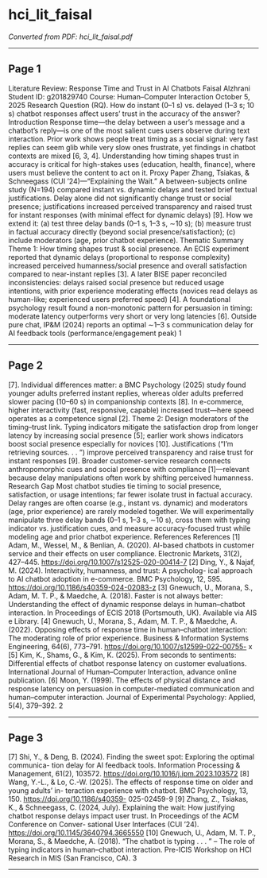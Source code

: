 # hci_lit_faisal

*Converted from PDF: hci_lit_faisal.pdf*

---

## Page 1

Literature Review: Response Time and Trust in AI Chatbots
Faisal Alzhrani
Student ID: g201829740
Course: Human–Computer Interaction
October 5, 2025
Research Question (RQ). How do instant (0–1 s) vs. delayed (1–3 s; 10 s) chatbot responses
affect users’ trust in the accuracy of the answer?
Introduction
Response time—the delay between a user’s message and a chatbot’s reply—is one of the most salient
cues users observe during text interaction. Prior work shows people treat timing as a social signal:
very fast replies can seem glib while very slow ones frustrate, yet findings in chatbot contexts are
mixed [6, 3, 4]. Understanding how timing shapes trust in accuracy is critical for high-stakes uses
(education, health, finance), where users must believe the content to act on it.
Proxy Paper
Zhang, Tsiakas, & Schneegass (CUI ’24)—“Explaining the Wait.” A between-subjects
online study (N=194) compared instant vs. dynamic delays and tested brief textual justifications.
Delay alone did not significantly change trust or social presence; justifications increased perceived
transparency and raised trust for instant responses (with minimal effect for dynamic delays) [9].
How we extend it: (a) test three delay bands (0–1 s, 1–3 s, ∼10 s); (b) measure trust in factual
accuracy directly (beyond social presence/satisfaction); (c) include moderators (age, prior chatbot
experience).
Thematic Summary
Theme 1:
How timing shapes trust & social presence.
An ECIS experiment reported
that dynamic delays (proportional to response complexity) increased perceived humanness/social
presence and overall satisfaction compared to near-instant replies [3]. A later BISE paper reconciled
inconsistencies: delays raised social presence but reduced usage intentions, with prior experience
moderating effects (novices read delays as human-like; experienced users preferred speed) [4]. A
foundational psychology result found a non-monotonic pattern for persuasion in timing: moderate
latency outperforms very short or very long latencies [6]. Outside pure chat, IP&M (2024) reports
an optimal ∼1–3 s communication delay for AI feedback tools (performance/engagement peak)
1

---

## Page 2

[7]. Individual differences matter: a BMC Psychology (2025) study found younger adults preferred
instant replies, whereas older adults preferred slower pacing (10–60 s) in companionship contexts
[8].
In e-commerce, higher interactivity (fast, responsive, capable) increased trust—here speed
operates as a competence signal [2].
Theme 2: Design moderators of the timing–trust link.
Typing indicators mitigate the
satisfaction drop from longer latency by increasing social presence [5]; earlier work shows indicators
boost social presence especially for novices [10]. Justifications (“I’m retrieving sources. . . ”) improve
perceived transparency and raise trust for instant responses [9]. Broader customer-service research
connects anthropomorphic cues and social presence with compliance [1]—relevant because delay
manipulations often work by shifting perceived humanness.
Research Gap
Most chatbot studies tie timing to social presence, satisfaction, or usage intentions; far fewer isolate
trust in factual accuracy. Delay ranges are often coarse (e.g., instant vs. dynamic) and moderators
(age, prior experience) are rarely modeled together.
We will experimentally manipulate three
delay bands (0–1 s, 1–3 s, ∼10 s), cross them with typing indicator vs. justification cues, and
measure accuracy-focused trust while modeling age and prior chatbot experience.
References
References
[1] Adam,
M.,
Wessel,
M.,
&
Benlian,
A.
(2020).
AI-based
chatbots
in
customer
service
and
their
effects
on
user
compliance.
Electronic
Markets,
31(2),
427–445.
https://doi.org/10.1007/s12525-020-00414-7
[2] Ding,
Y.,
& Najaf,
M. (2024). Interactivity,
humanness,
and trust:
A psycholog-
ical
approach
to
AI
chatbot
adoption
in
e-commerce.
BMC
Psychology,
12,
595.
https://doi.org/10.1186/s40359-024-02083-z
[3] Gnewuch, U., Morana, S., Adam, M. T. P., & Maedche, A. (2018). Faster is not always
better: Understanding the effect of dynamic response delays in human–chatbot interaction. In
Proceedings of ECIS 2018 (Portsmouth, UK). Available via AIS e Library.
[4] Gnewuch, U., Morana, S., Adam, M. T. P., & Maedche, A. (2022). Opposing effects of response
time in human–chatbot interaction: The moderating role of prior experience. Business &
Information Systems Engineering, 64(6), 773–791. https://doi.org/10.1007/s12599-022-00755-
x
[5] Kim, K., Shams, G., & Kim, K. (2025). From seconds to sentiments: Differential effects of
chatbot response latency on customer evaluations. International Journal of Human–Computer
Interaction, advance online publication.
[6] Moon, Y. (1999). The effects of physical distance and response latency on persuasion in
computer-mediated communication and human–computer interaction. Journal of Experimental
Psychology: Applied, 5(4), 379–392.
2

---

## Page 3

[7] Shi, Y., & Deng, B. (2024). Finding the sweet spot: Exploring the optimal communica-
tion delay for AI feedback tools. Information Processing & Management, 61(2), 103572.
https://doi.org/10.1016/j.ipm.2023.103572
[8] Wang, Y.-L., & Lo, C.-W. (2025). The effects of response time on older and young adults’ in-
teraction experience with chatbot. BMC Psychology, 13, 150. https://doi.org/10.1186/s40359-
025-02459-9
[9] Zhang, Z., Tsiakas, K., & Schneegass, C. (2024, July). Explaining the wait: How justifying
chatbot response delays impact user trust. In Proceedings of the ACM Conference on Conver-
sational User Interfaces (CUI ’24). https://doi.org/10.1145/3640794.3665550
[10] Gnewuch, U., Adam, M. T. P., Morana, S., & Maedche, A. (2018). “The chatbot is typing
. . . ” – The role of typing indicators in human–chatbot interaction. Pre-ICIS Workshop on HCI
Research in MIS (San Francisco, CA).
3

---
